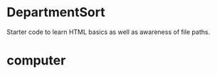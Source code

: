 # DepartmentSort
Starter code to learn HTML basics as well as awareness of file paths.
<html>
    <h1>computer</h1>
</html>